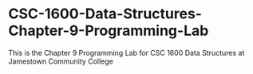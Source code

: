 # CSC-1600-Data-Structures-Chapter-9-Programming-Lab
This is the Chapter 9 Programming Lab for CSC 1600 Data Structures at Jamestown Community College
